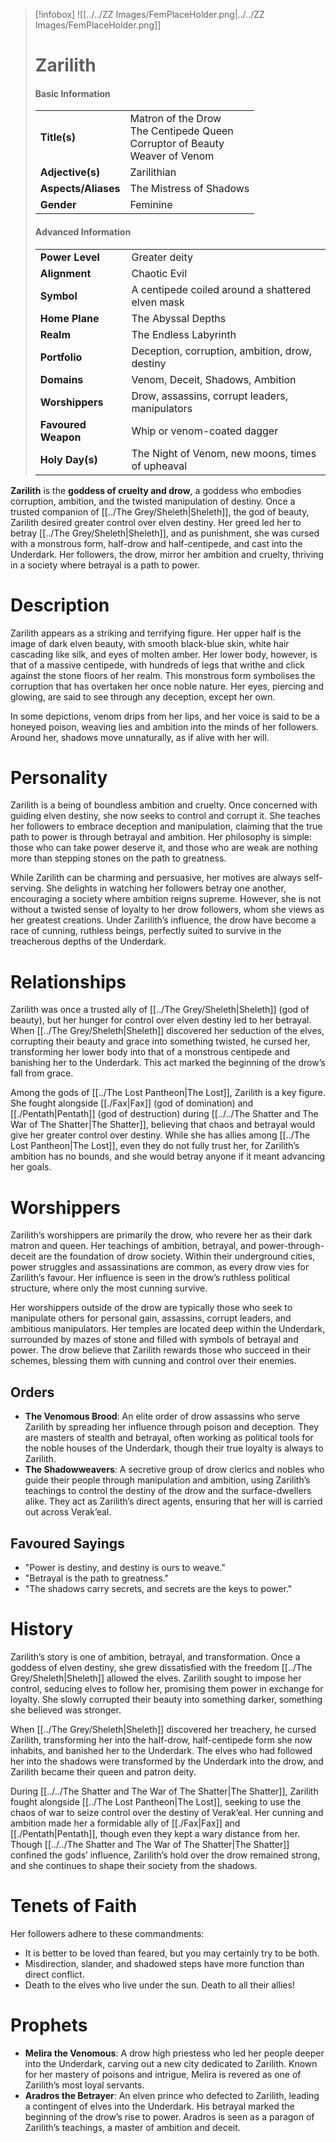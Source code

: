 > [!infobox]
> ![[../../ZZ Images/FemPlaceHolder.png|../../ZZ Images/FemPlaceHolder.png]]  
> # Zarilith
> #### Basic Information
> |  |   |
> |---|---|
> | **Title(s)** | Matron of the Drow<br>The Centipede Queen<br>Corruptor of Beauty<br>Weaver of Venom |
> | **Adjective(s)** | Zarilithian |
> | **Aspects/Aliases** | The Mistress of Shadows |
> | **Gender** | Feminine |
> 
> #### Advanced Information
> |  |  | 
> | --- | --- |
> | **Power Level** | Greater deity |
> | **Alignment** | Chaotic Evil |
> | **Symbol** | A centipede coiled around a shattered elven mask |
> | **Home Plane** | The Abyssal Depths |
> | **Realm** | The Endless Labyrinth |
> | **Portfolio** | Deception, corruption, ambition, drow, destiny |
> | **Domains** | Venom, Deceit, Shadows, Ambition |
> | **Worshippers** | Drow, assassins, corrupt leaders, manipulators |
> | **Favoured Weapon** | Whip or venom-coated dagger |
> | **Holy Day(s)** | The Night of Venom, new moons, times of upheaval |

**Zarilith** is the **goddess of cruelty and drow**, a goddess who embodies corruption, ambition, and the twisted manipulation of destiny. Once a trusted companion of [[../The Grey/Sheleth|Sheleth]], the god of beauty, Zarilith desired greater control over elven destiny. Her greed led her to betray [[../The Grey/Sheleth|Sheleth]], and as punishment, she was cursed with a monstrous form, half-drow and half-centipede, and cast into the Underdark. Her followers, the drow, mirror her ambition and cruelty, thriving in a society where betrayal is a path to power.

# Description
Zarilith appears as a striking and terrifying figure. Her upper half is the image of dark elven beauty, with smooth black-blue skin, white hair cascading like silk, and eyes of molten amber. Her lower body, however, is that of a massive centipede, with hundreds of legs that writhe and click against the stone floors of her realm. This monstrous form symbolises the corruption that has overtaken her once noble nature. Her eyes, piercing and glowing, are said to see through any deception, except her own.

In some depictions, venom drips from her lips, and her voice is said to be a honeyed poison, weaving lies and ambition into the minds of her followers. Around her, shadows move unnaturally, as if alive with her will.

# Personality
Zarilith is a being of boundless ambition and cruelty. Once concerned with guiding elven destiny, she now seeks to control and corrupt it. She teaches her followers to embrace deception and manipulation, claiming that the true path to power is through betrayal and ambition. Her philosophy is simple: those who can take power deserve it, and those who are weak are nothing more than stepping stones on the path to greatness.

While Zarilith can be charming and persuasive, her motives are always self-serving. She delights in watching her followers betray one another, encouraging a society where ambition reigns supreme. However, she is not without a twisted sense of loyalty to her drow followers, whom she views as her greatest creations. Under Zarilith’s influence, the drow have become a race of cunning, ruthless beings, perfectly suited to survive in the treacherous depths of the Underdark.

# Relationships
Zarilith was once a trusted ally of [[../The Grey/Sheleth|Sheleth]] (god of beauty), but her hunger for control over elven destiny led to her betrayal. When [[../The Grey/Sheleth|Sheleth]] discovered her seduction of the elves, corrupting their beauty and grace into something twisted, he cursed her, transforming her lower body into that of a monstrous centipede and banishing her to the Underdark. This act marked the beginning of the drow’s fall from grace.

Among the gods of [[../The Lost Pantheon|The Lost]], Zarilith is a key figure. She fought alongside [[./Fax|Fax]] (god of domination) and [[./Pentath|Pentath]] (god of destruction) during [[../../The Shatter and The War of The Shatter|The Shatter]], believing that chaos and betrayal would give her greater control over destiny. While she has allies among [[../The Lost Pantheon|The Lost]], even they do not fully trust her, for Zarilith’s ambition has no bounds, and she would betray anyone if it meant advancing her goals.

# Worshippers
Zarilith’s worshippers are primarily the drow, who revere her as their dark matron and queen. Her teachings of ambition, betrayal, and power-through-deceit are the foundation of drow society. Within their underground cities, power struggles and assassinations are common, as every drow vies for Zarilith’s favour. Her influence is seen in the drow’s ruthless political structure, where only the most cunning survive.

Her worshippers outside of the drow are typically those who seek to manipulate others for personal gain, assassins, corrupt leaders, and ambitious manipulators. Her temples are located deep within the Underdark, surrounded by mazes of stone and filled with symbols of betrayal and power. The drow believe that Zarilith rewards those who succeed in their schemes, blessing them with cunning and control over their enemies.

## Orders
- **The Venomous Brood**: An elite order of drow assassins who serve Zarilith by spreading her influence through poison and deception. They are masters of stealth and betrayal, often working as political tools for the noble houses of the Underdark, though their true loyalty is always to Zarilith.
- **The Shadowweavers**: A secretive group of drow clerics and nobles who guide their people through manipulation and ambition, using Zarilith’s teachings to control the destiny of the drow and the surface-dwellers alike. They act as Zarilith’s direct agents, ensuring that her will is carried out across Verak’eal.

## Favoured Sayings
- "Power is destiny, and destiny is ours to weave."
- "Betrayal is the path to greatness."
- "The shadows carry secrets, and secrets are the keys to power."

# History
Zarilith’s story is one of ambition, betrayal, and transformation. Once a goddess of elven destiny, she grew dissatisfied with the freedom [[../The Grey/Sheleth|Sheleth]] allowed the elves. Zarilith sought to impose her control, seducing elves to follow her, promising them power in exchange for loyalty. She slowly corrupted their beauty into something darker, something she believed was stronger.

When [[../The Grey/Sheleth|Sheleth]] discovered her treachery, he cursed Zarilith, transforming her into the half-drow, half-centipede form she now inhabits, and banished her to the Underdark. The elves who had followed her into the shadows were transformed by the Underdark into the drow, and Zarilith became their queen and patron deity. 

During [[../../The Shatter and The War of The Shatter|The Shatter]], Zarilith fought alongside [[../The Lost Pantheon|The Lost]], seeking to use the chaos of war to seize control over the destiny of Verak’eal. Her cunning and ambition made her a formidable ally of [[./Fax|Fax]] and [[./Pentath|Pentath]], though even they kept a wary distance from her. Though [[../../The Shatter and The War of The Shatter|The Shatter]] confined the gods’ influence, Zarilith’s hold over the drow remained strong, and she continues to shape their society from the shadows.

# Tenets of Faith
Her followers adhere to these commandments:
- It is better to be loved than feared, but you may certainly try to be both.
- Misdirection, slander, and shadowed steps have more function than direct conflict.
- Death to the elves who live under the sun. Death to all their allies!

# Prophets
- **Melira the Venomous**: A drow high priestess who led her people deeper into the Underdark, carving out a new city dedicated to Zarilith. Known for her mastery of poisons and intrigue, Melira is revered as one of Zarilith’s most loyal servants.
- **Aradros the Betrayer**: An elven prince who defected to Zarilith, leading a contingent of elves into the Underdark. His betrayal marked the beginning of the drow’s rise to power. Aradros is seen as a paragon of Zarilith’s teachings, a master of ambition and deceit.
